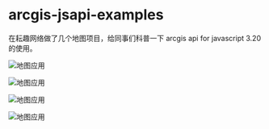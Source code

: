# arcgis-jsapi-examples
在耘趣网络做了几个地图项目，给同事们科普一下 arcgis api for javascript 3.20的使用。

![地图应用](https://raw.githubusercontent.com/zhuzhiou/arcgis-jsapi-examples/master/screenshot/01.png)

![地图应用](https://raw.githubusercontent.com/zhuzhiou/arcgis-jsapi-examples/master/screenshot/02.png)

![地图应用](https://raw.githubusercontent.com/zhuzhiou/arcgis-jsapi-examples/master/screenshot/03.png)

![地图应用](https://raw.githubusercontent.com/zhuzhiou/arcgis-jsapi-examples/master/screenshot/04.png)